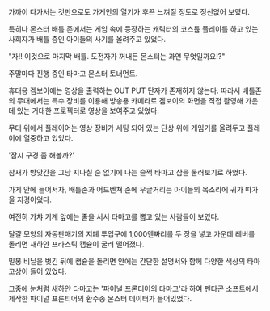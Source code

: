 가까이 다가서는 것만으로도 가게안의 열기가 후끈 느껴질 정도로 정신없어 보였다.

특히나 몬스터 배틀 존에서는 게임 속에 등장하는 캐릭터의 코스튬 플레이를 하고 있는 사회자가 배틀 중인 아이들의 사기를 올려주고 있었다.

"자!! 이것으로 마지막 배틀. 도전자가 꺼내든 몬스터는 과연 무엇일까요!?"

주말마다 진행 중인 타마고 몬스터 토너먼트.

휴대용 겜보이에는 영상을 출력하는 OUT PUT 단자가 존재하지 않는다. 따라서 배틀존의 무대에서는 특수 장비를 이용해 방송용 카메라로 겜보이의 화면을 직접 촬영해 가운데 있는 거대한 프로젝터로 영상을 보여주고 있었다.

무대 위에서 플레이어는 영상 장비가 세팅 되어 있는 단상 위에 게임기를 올려두고 플레이에 열중하고 있었다.

'잠시 구경 좀 해볼까?'

참새가 방앗간을 그냥 지나칠 순 없기에 나는 슬쩍 타마고 샵을 둘러보기로 하였다.

가게 안에 들어서자, 배틀존과 어드벤쳐 존에 우글거리는 아이들의 목소리에 귀가 따가울 지경이었다.

여전히 가챠 기계 앞에는 줄을 서서 타마고를 뽑고 있는 사람들이 보였다.

달걀 모양의 자동판매기의 지폐 투입구에 1,000엔짜리를 두 장을 넣고 가운데 레버를 돌리면 새하얀 프라스틱 캡슐이 굴러 떨어졌다.

밀봉 비닐을 벗긴 뒤에 캡슐을 돌리면 안에는 간단한 설명서와 함께 다양한 색상의 타마고상이 들어 있었다.

그중에 눈처럼 새하얀 타마고는 '파이널 프론티어의 타마고'라 하여 펜타곤 소프트에서 제작한 파이널 프론티어의 환수종 몬스터 데이터가 들어있었다.